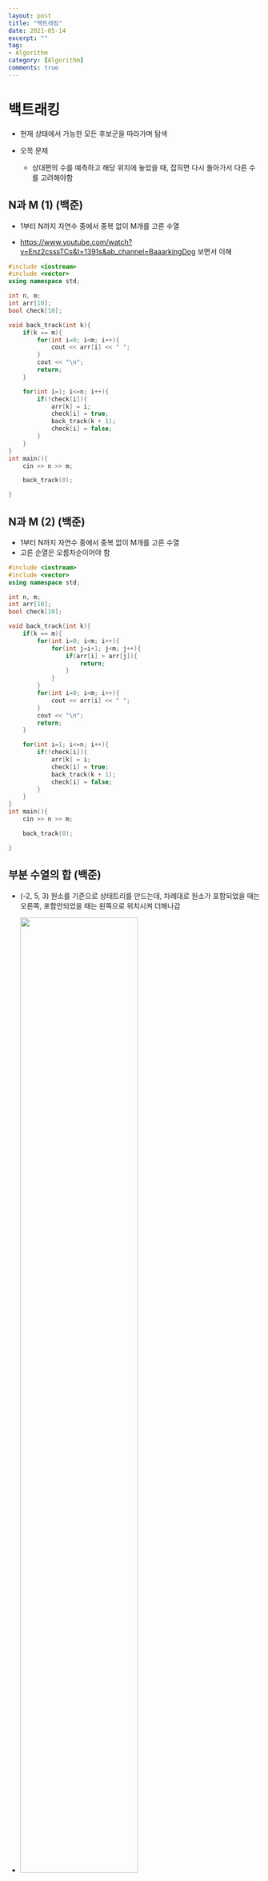 ```yaml
---
layout: post
title: "백트래킹"
date: 2021-05-14
excerpt: ""
tag:
- Algorithm
category: [Algorithm]
comments: true
---
```


# 백트래킹

- 현재 상태에서 가능한 모든 후보군을 따라가며 탐색

- 오목 문제
    - 상대편의 수를 예측하고 해당 위치에 놓았을 때, 잡히면 다시 돌아가서 다른 수를 고려해야함


## N과 M (1) (백준)

- 1부터 N까지 자연수 중에서 중복 없이 M개를 고른 수열

- https://www.youtube.com/watch?v=Enz2csssTCs&t=1391s&ab_channel=BaaarkingDog 보면서 이해


```c++
#include <iostream>
#include <vector>
using namespace std;

int n, m;
int arr[10];
bool check[10];

void back_track(int k){
    if(k == m){
        for(int i=0; i<m; i++){
            cout << arr[i] << " ";
        }
        cout << "\n";
        return;
    }

    for(int i=1; i<=n; i++){
        if(!check[i]){
            arr[k] = i;
            check[i] = true;
            back_track(k + 1);
            check[i] = false;
        }
    }
}
int main(){
    cin >> n >> m;

    back_track(0);

}
```


## N과 M (2) (백준)

- 1부터 N까지 자연수 중에서 중복 없이 M개를 고른 수열
- 고른 순열은 오름차순이어야 함

```c++
#include <iostream>
#include <vector>
using namespace std;

int n, m;
int arr[10];
bool check[10];

void back_track(int k){
    if(k == m){
        for(int i=0; i<m; i++){
            for(int j=i+1; j<m; j++){
                if(arr[i] > arr[j]){
                    return;
                }
            }
        }
        for(int i=0; i<m; i++){
            cout << arr[i] << " ";
        }
        cout << "\n";
        return;
    }

    for(int i=1; i<=n; i++){
        if(!check[i]){
            arr[k] = i;
            check[i] = true;
            back_track(k + 1);
            check[i] = false;
        }
    }
}
int main(){
    cin >> n >> m;

    back_track(0);

}
```


## 부분 수열의 합 (백준)

- (-2, 5, 3) 원소를 기준으로 상태트리를 만드는데, 차례대로 원소가 포함되었을 때는 오른쪽, 포함안되었을 때는 왼쪽으로 위치시켜 더해나감

- <img src = "https://traveloving2030.github.io/jiwon/assets/img/post/알고리즘/backtrack.PNG" width = "70%" />

```c++
#include<iostream>
#include<algorithm>
#include<vector>

using namespace std;

int N, sum;
vector<int> arr;

int cnt = 0;
void solve(int idx, int tmp) {

    if(idx == N){
        if (tmp == sum){
            cnt++;
        } 
        return;
    }
	

	solve(idx + 1, tmp);
	solve(idx + 1, tmp + arr[idx]);
}

int main() {
	
	cin >> N >> sum;

	for (int i = 0; i < N; i++) {
		int tmp;
		cin >> tmp;
		arr.push_back(tmp);
	}

	solve(0, 0);
	if(sum == 0){
        cnt --;
    }
	cout << cnt;

	return 0;
}
```